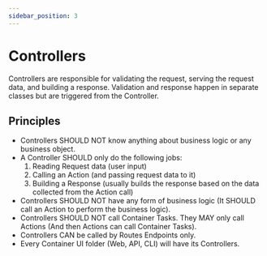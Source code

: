 ```yaml
---
sidebar_position: 3
---
```


# Controllers

Controllers are responsible for validating the request, serving the request data, and building a response. Validation and response happen in separate classes but are triggered from the Controller.

## Principles

- Controllers SHOULD NOT know anything about business logic or any business object.
- A Controller SHOULD only do the following jobs:
  1. Reading Request data (user input)
  2. Calling an Action (and passing request data to it)
  3. Building a Response (usually builds the response based on the data collected from the Action call)
- Controllers SHOULD NOT have any form of business logic (It SHOULD call an Action to perform the business logic).
- Controllers SHOULD NOT call Container Tasks. They MAY only call Actions (And then Actions can call Container Tasks).
- Controllers CAN be called by Routes Endpoints only.
- Every Container UI folder (Web, API, CLI) will have its Controllers.

